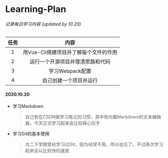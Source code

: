 # Learning-Plan

###### 记录每日学习内容 (updated by 10.20)

| 任务 |                 内容                  |
| :--: | :-----------------------------------: |
|  1   | 用Vue-Cli搭建项目并了解每个文件的作用 |
|  2   |   运行一个开源项目并理清思路和代码    |
|  3   |            学习Webpack配置            |
|  4   |        自己创建一个项目并运行         |

#### 2020.10.20

- 学习Markdown

  >自己有在CSDN做学习笔记的习惯，其中有内置Markdown的文本编辑器，今天正式学习起来会比较得心应手

- 学习Git的基本使用

  > 大二下学期曾经学习过Git，因为经常不用，所以也忘了。不过再次学习起来会以比较快的速度